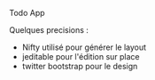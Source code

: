 Todo App

Quelques precisions :

- Nifty utilisé pour générer le layout
- jeditable pour l'édition sur place
- twitter bootstrap pour le design

